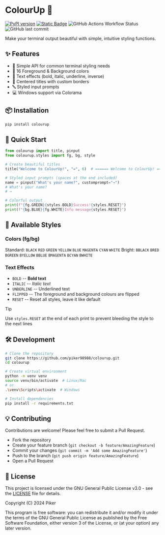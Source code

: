 # ColourUp 🎨

[![PyPI version](https://badge.fury.io/py/colourup.svg)](https://badge.fury.io/py/colourup)
[![Static Badge](https://img.shields.io/badge/python-%2B3.12-blue?logo=python&logoColor=blue)](https://www.python.org/downloads/)
![GitHub Actions Workflow Status](https://img.shields.io/github/actions/workflow/status/piker98988/colourup/python-package.yml)
![GitHub last commit](https://img.shields.io/github/last-commit/piker98988/colourup)

Make your terminal output beautiful with simple, intuitive styling functions.

## ✨ Features

- 🎯 Simple API for common terminal styling needs
- 🌈 16 Foreground & Background colors
- 💫 Text effects (bold, italic, underline, inverse)
- 📏 Centered titles with custom borders
- 🔤 Styled input prompts
- 💻 Windows support via Colorama

## 📦 Installation

```bash
pip install colourup
```

## 🚀 Quick Start

```python
from colourup import title, pinput
from colourup.styles import fg, bg, style

# Create beautiful titles
title("Welcome to ColourUp!", "=", 6)  # ====== Welcome to ColourUp! ======

# Styled input prompts (spaces at the end included)
name = pinput("What's your name?", customprompt="→")
# What's your name?
# → 

# Colorful output
print(f"{fg.GREEN}{styles.BOLD}Success!{styles.RESET}")
print(f"{bg.BLUE}{fg.WHITE}Info message{styles.RESET}")
```

## 🎨 Available Styles

### Colors (fg/bg)
Standard: `BLACK` `RED` `GREEN` `YELLOW` `BLUE` `MAGENTA` `CYAN` `WHITE`
Bright: `BBLACK` `BRED` `BGREEN` `BYELLOW` `BBLUE` `BMAGENTA` `BCYAN` `BWHITE`

### Text Effects
- `BOLD` -- **Bold text**
- `ITALIC` -- *Italic text*
- `UNDERLINE` -- Underlined text
- `FLIPPED` -- The foreground and background colours are flipped
- `RESET` -- Reset all styles, leave it like default 

> [!TIP]
> Use `styles.RESET` at the end of each print to prevent bleeding the style to the next lines

## 🛠️ Development
```bash
# Clone the repository
git clone https://github.com/piker98988/colourup.git
cd colourup

# Create virtual environment
python -m venv venv
source venv/bin/activate  # Linux/Mac
# or
.\venv\Scripts\activate  # Windows

# Install dependencies
pip install -r requirements.txt
```

## 💡 Contributing
Contributions are welcome! Please feel free to submit a Pull Request.

- Fork the repository
- Create your feature branch (`git checkout -b feature/AmazingFeature`)
- Commit your changes (`git commit -m 'Add some AmazingFeature'`)
- Push to the branch (`git push origin feature/AmazingFeature`)
- Open a Pull Request

## 📄 License

This project is licensed under the GNU General Public License v3.0 - see the [LICENSE](LICENSE) file for details.

Copyright (C) 2024 Piker

This program is free software: you can redistribute it and/or modify
it under the terms of the GNU General Public License as published by
the Free Software Foundation, either version 3 of the License, or
(at your option) any later version.

